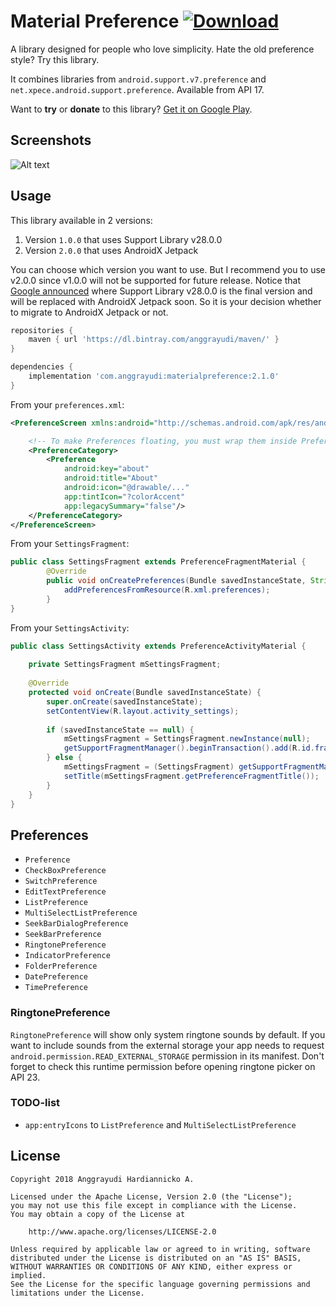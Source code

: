 # Material Preference [ ![Download](https://api.bintray.com/packages/anggrayudi/maven/materialpreference/images/download.svg)](https://bintray.com/anggrayudi/maven/materialpreference/_latestVersion)
A library designed for people who love simplicity. Hate the old preference style? Try this library.

It combines libraries from `android.support.v7.preference` and `net.xpece.android.support.preference`.
Available from API 17.

Want to **try** or **donate** to this library? [Get it on Google Play](https://play.google.com/store/apps/details?id=com.anggrayudi.materialpreference.sample).

## Screenshots

![Alt text](art/screenshot.png?raw=true "Material Preference")

## Usage

This library available in 2 versions:
1. Version `1.0.0` that uses Support Library v28.0.0
2. Version `2.0.0` that uses AndroidX Jetpack

You can choose which version you want to use. But I recommend you to use v2.0.0 since v1.0.0 will not be supported for future release. Notice that [Google announced](https://android-developers.googleblog.com/2018/05/hello-world-androidx.html) where Support Library v28.0.0 is the final version and will be replaced with AndroidX Jetpack soon. So it is your decision whether to migrate to AndroidX Jetpack or not.

```groovy
repositories {
    maven { url 'https://dl.bintray.com/anggrayudi/maven/' }
}

dependencies {
    implementation 'com.anggrayudi:materialpreference:2.1.0'
}
```

From your `preferences.xml`:

```xml
<PreferenceScreen xmlns:android="http://schemas.android.com/apk/res/android">

    <!-- To make Preferences floating, you must wrap them inside PreferenceCategory -->
    <PreferenceCategory>
        <Preference
            android:key="about"
            android:title="About"
            android:icon="@drawable/..."
            app:tintIcon="?colorAccent"
            app:legacySummary="false"/>
    </PreferenceCategory>
</PreferenceScreen>
```

From your `SettingsFragment`:

```java
public class SettingsFragment extends PreferenceFragmentMaterial {
        @Override
        public void onCreatePreferences(Bundle savedInstanceState, String rootKey) {
            addPreferencesFromResource(R.xml.preferences); 
        }
}
```

From your `SettingsActivity`:

```java
public class SettingsActivity extends PreferenceActivityMaterial {
    
    private SettingsFragment mSettingsFragment;
    
    @Override
    protected void onCreate(Bundle savedInstanceState) {
        super.onCreate(savedInstanceState);
        setContentView(R.layout.activity_settings);
        
        if (savedInstanceState == null) {
            mSettingsFragment = SettingsFragment.newInstance(null);
            getSupportFragmentManager().beginTransaction().add(R.id.fragment_container, mSettingsFragment, "Settings").commit();
        } else {
            mSettingsFragment = (SettingsFragment) getSupportFragmentManager().findFragmentByTag("Settings");
            setTitle(mSettingsFragment.getPreferenceFragmentTitle());
        }
    }
}
```

## Preferences

- `Preference`
- `CheckBoxPreference`
- `SwitchPreference`
- `EditTextPreference`
- `ListPreference`
- `MultiSelectListPreference`
- `SeekBarDialogPreference`
- `SeekBarPreference`
- `RingtonePreference`
- `IndicatorPreference`
- `FolderPreference`
- `DatePreference`
- `TimePreference`

### RingtonePreference

`RingtonePreference` will show only system ringtone sounds by default.
If you want to include sounds from the external storage your app needs to request
`android.permission.READ_EXTERNAL_STORAGE` permission in its manifest.
Don't forget to check this runtime permission before opening ringtone picker on API 23.

### TODO-list
- `app:entryIcons` to `ListPreference` and `MultiSelectListPreference`

## License

    Copyright 2018 Anggrayudi Hardiannicko A.
 
    Licensed under the Apache License, Version 2.0 (the "License");
    you may not use this file except in compliance with the License.
    You may obtain a copy of the License at
 
        http://www.apache.org/licenses/LICENSE-2.0
 
    Unless required by applicable law or agreed to in writing, software
    distributed under the License is distributed on an "AS IS" BASIS,
    WITHOUT WARRANTIES OR CONDITIONS OF ANY KIND, either express or implied.
    See the License for the specific language governing permissions and
    limitations under the License.
